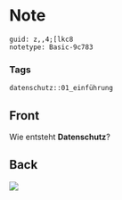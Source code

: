 # Note
```
guid: z,,4;[lkc8
notetype: Basic-9c783
```

### Tags
```
datenschutz::01_einführung
```

## Front
Wie entsteht <b>Datenschutz</b>?

## Back
<img src="paste-292c992503466b863d8cecb3a15be2faedc5a0c3.jpg">
